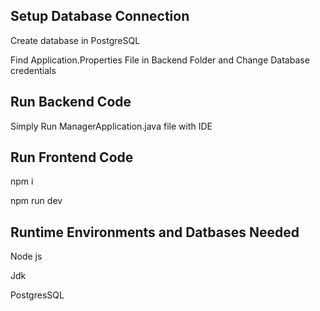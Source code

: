 Setup Database Connection
--------------------------
Create database in PostgreSQL

Find Application.Properties File in Backend Folder and Change Database credentials

Run Backend Code
-----------------
Simply Run ManagerApplication.java file with IDE

Run Frontend Code
-----------------
npm i

npm run dev

Runtime Environments and Datbases Needed
----------------------------------------
Node js

Jdk

PostgresSQL
